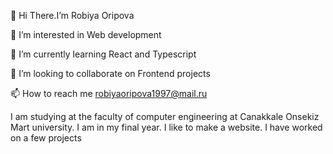 
 👋 Hi There.I’m Robiya Oripova
 
 👀 I’m interested in Web development
 
 🌱 I’m currently learning React and Typescript
 
 💞️ I’m looking to collaborate on Frontend projects
 
 📫 How to reach me robiyaoripova1997@mail.ru

I am studying at the faculty of computer engineering at Canakkale Onsekiz Mart university. I am in my final year. I like to make a website. I have worked on a few projects
